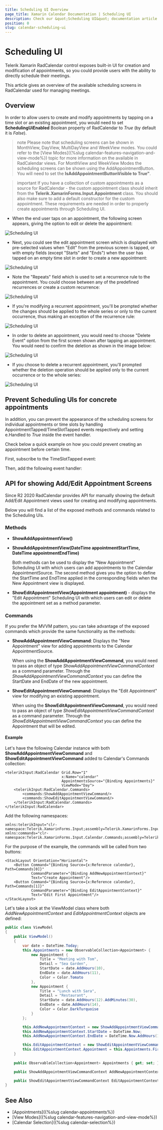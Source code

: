 ```yaml
---
title: Scheduling UI Overview
page_title: Xamarin Calendar Documentation | Scheduling UI
description: Check our &quot;Scheduling UI&quot; documentation article for Telerik Calendar for Xamarin control.
position: 0
slug: calendar-scheduling-ui
---
```


# Scheduling UI #

Telerik Xamarin RadCalendar control exposes built-in UI for creation and modification of appointments, so you could provide users with the ability to directly schedule their meetings. 

This article gives an overview of the available scheduling screens in RadCalendar used for managing meetings.

## Overview

In order to allow users to create and modify appointments by tapping on a time slot or an existing appointment, you would need to set **SchedulingUiEnabled** Boolean property of RadCalendar to *True* (by default it is *False*). 

<snippet id='calendar-scheduling-ui' />

>note Please note that scheduling screens can be shown in MonthView, DayView, MultiDayView and WeekView modes. You could refer to the [View Modes]({%slug calendar-features-navigation-and-view-mode%}) topic for more information on the available in RadCalendar views. For MonthView and WeekView Modes the scheduling screens can be shown using the AddAppointmentButton. You will need to set the **IsAddAppointmentButtonVisible to True"**. 

>important If you have a collection of custom appointments as a source for RadCalendar - the custom appointment class should inherit from the **Telerik.XamarinForms.Input.Appointment** class. You should also make sure to add a default constructor for the custom appointment. These requirements are needed in order to properly create appointments through Scheduling UI.

* When the end user taps on an appointment, the following screen appears, giving the option to edit or delete the appointment:

![Scheduling UI](../images/calendar_schedulingui_0.png)

* Next, you could see the edit appointment screen which is displayed with pre-selected values when "Edit" from the previous screen is tapped, or with empty fields (except "Starts" and "Ends") when the user has tapped on an empty time slot in order to create a new appointment:

![Scheduling UI](../images/calendar_schedulingui_1.png)

* Note the "Repeats" field which is used to set a recurrence rule to the appointment. You could choose between any of the predefined recurrences or create a custom recurrence:

![Scheduling UI](../images/calendar_schedulingui_2.png)

* If you're modifying a recurrent appointment, you'll be prompted whether the changes should be applied to the whole series or only to the current occurrence, thus making an exception of the recurrence rule:

![Scheduling UI](../images/calendar_schedulingui_4.png)

* In order to delete an appointment, you would need to choose "Delete Event" option from the first screen shown after tapping an appointment. You would need to confirm the deletion as shown in the image below:

![Scheduling UI](../images/calendar_schedulingui_3.png)

* If you choose to delete a recurrent appointment, you'll prompted whether the deletion operation should be applied only to the current occurrence or to the whole series:

![Scheduling UI](../images/calendar_schedulingui_5.png) 

## Prevent Scheduling UIs for concrete appointments

In addition, you can prevent the appearance of the scheduling screens for individual appointments or time slots by handling AppointmentTapped/TimeSlotTapped events respectively and setting e.Handled to *True* inside the event handler. 

Check below a quick example on how you could prevent creating an appointment before certain time.

First, subscribe to the TimeSlotTapped event:

<snippet id='calendar-schedulingui-hookevent' />

Then, add the following event handler:

<snippet id='calendar-schedulingui-timeslottappedevent' />

## API for showing Add/Edit Appointment Screens

Since R2 2020 RadCalendar provides API for manually showing the default Add/Edit Appointment views used for creating and modifying appointments. 

Below you will find a list of the exposed methods and commands related to the Scheduling UIs.

### Methods

* **ShowAddAppointmentView()**
* **ShowAddAppointmentView(DateTime appointmentStartTime, DateTime appointmentEndTime)**

	Both methods can be used to display the "New Appointment" Scheduling UI with which users can add appointments to the Calendar AppointmentSource. The second method gives you the option to define the StartTime and EndTime applied in the corresponding fields when the New Appointment view is displayed.

* **ShowEditAppointmentView(Appointment appointment)** - displays the "Edit Appointment" Scheduling UI with which users can edit or delete the appointment set as a method parameter.

### Commands

If you prefer the MVVM pattern, you can take advantage of the exposed commands which provide the same functionality as the methods:

* **ShowAddAppointmentViewCommand**: Displays the "New Appointment" view for adding appointments to the Calendar AppointmentSource. 
	
	When using the **ShowAddAppointmentViewCommand**, you would need to pass an object of type *ShowAddAppointmentViewCommandContext*  as a command parameter. Through the *ShowAddAppointmentViewCommandContext* you can define the StartDate and EndDate of the new appointment.
	
* **ShowEditAppointmentViewCommand**: Displays the "Edit Appointment" view for modifying an existing appointment.
	
	When using the **ShowEditAppointmentViewCommand**, you would need to pass an object of type *ShowEditAppointmentViewCommandContext* as a command parameter. Through the *ShowEditAppointmentViewCommandContext* you can define the Appointment that will be edited.
	
#### Example

Let's have the following Calendar instance with both **ShowAddAppointmentViewCommand** and **ShowEditAppointmentViewCommand** added to Calendar's Commands collection:

```XAML
<telerikInput:RadCalendar Grid.Row="1"
                          x:Name="calendar" 
                          AppointmentsSource="{Binding Appointments}"
                          ViewMode="Day">
    <telerikInput:RadCalendar.Commands>
        <commands:ShowAddAppointmentViewCommand/>
        <commands:ShowEditAppointmentViewCommand/>
    </telerikInput:RadCalendar.Commands>
</telerikInput:RadCalendar>
```

Add the following namespaces:

```XAML
xmlns:telerikInput="clr-namespace:Telerik.XamarinForms.Input;assembly=Telerik.XamarinForms.Input"
xmlns:commands="clr-namespace:Telerik.XamarinForms.Input.Calendar.Commands;assembly=Telerik.XamarinForms.Input"            
```

For the purpose of the example, the commands will be called from two buttons:

```XAML
<StackLayout Orientation="Horizontal">
	<Button Command="{Binding Source={x:Reference calendar}, Path=Commands[0]}"
			CommandParameter="{Binding AddNewAppointmentContext}"
			Text="Create Appointment"/>
	<Button Command="{Binding Source={x:Reference calendar}, Path=Commands[1]}"
			CommandParameter="{Binding EditAppointmentContext}"
			Text="Edit First Appointment"/>
</StackLayout>
```

Let's take a look at the ViewModel class where both *AddNewAppointmentContext* and *EditAppointmentContext* objects are defined:

```C#
public class ViewModel
{
    public ViewModel()
    {
        var date = DateTime.Today;
        this.Appointments = new ObservableCollection<Appointment> {
            new Appointment {
                Title = "Meeting with Tom",
                Detail = "Sea Garden",
                StartDate = date.AddHours(10),
                EndDate = date.AddHours(11),
                Color = Color.Tomato
            },
            new Appointment {
                Title = "Lunch with Sara",
                Detail = "Restaurant",
                StartDate = date.AddHours(12).AddMinutes(30),
                EndDate = date.AddHours(14),
                Color = Color.DarkTurquoise
            }
        };

        this.AddNewAppointmentContext = new ShowAddAppointmentViewCommandContext();
        this.AddNewAppointmentContext.StartDate = DateTime.Now;
        this.AddNewAppointmentContext.EndDate = DateTime.Now.AddHours(1);

        this.EditAppointmentContext = new ShowEditAppointmentViewCommandContext();
        this.EditAppointmentContext.Appointment = this.Appointments.FirstOrDefault();
    }
	
    public ObservableCollection<Appointment> Appointments { get; set; }

    public ShowAddAppointmentViewCommandContext AddNewAppointmentContext { get; set; }

    public ShowEditAppointmentViewCommandContext EditAppointmentContext { get; set; }
}
```

## See Also

* [Appointments]({%slug calendar-appointments%})
* [View Modes]({%slug calendar-features-navigation-and-view-mode%})
* [Calendar Selection]({%slug calendar-selection%})

